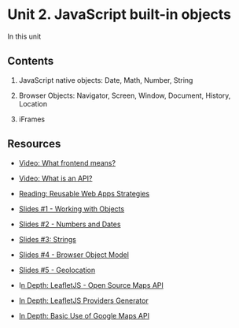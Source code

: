 # Unit 2.  **JavaScript built-in objects**

In this unit



## Contents

1. JavaScript native objects: Date, Math, Number, String

2. Browser Objects: Navigator, Screen, Window, Document, History, Location

3. iFrames

   

## Resources

- [Video: What frontend means?](https://www.youtube.com/watch?v=3VJItso0MsM&t=79s)

- [Video: What is an API?](https://www.youtube.com/watch?v=s7wmiS2mSXY&t=46s)

- [Reading: Reusable Web Apps Strategies](https://www.freecodecamp.org/news/reusable-web-application-strategies-d51517ea68c8/)

- [Slides #1 - Working with Objects](https://developer.mozilla.org/en-US/docs/Web/JavaScript/Guide/Working_with_Objects)

- [Slides #2 - Numbers and Dates](https://developer.mozilla.org/en-US/docs/Web/JavaScript/Guide/Numbers_and_dates)

-  [Slides #3: Strings](https://developer.mozilla.org/en-US/docs/Web/JavaScript/Guide/Text_formatting)

-  [Slides #4 - Browser Object Model](https://developer.mozilla.org/en-US/docs/Web/API)

-  [Slides #5 - Geolocation](https://developer.mozilla.org/en-US/docs/Web/API/Geolocation_API)

-  I[n Depth: LeafletJS - Open Source Maps API](https://leafletjs.com/)

-  [In Depth: LeafletJS Providers Generator](https://leaflet-extras.github.io/leaflet-providers/)

-  [In Depth: Basic Use of Google Maps API](https://developers.google.com/maps/documentation/javascript/adding-a-google-map)

  